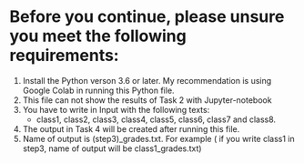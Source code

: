 # Before you continue, please unsure you meet the following requirements:
  1. Install the Python verson 3.6 or later. My recommendation is using Google Colab in running this Python file.
  2. This file can not show the results of Task 2 with Jupyter-notebook
  3. You have to write in Input with the following texts:
       * class1, class2, class3, class4, class5, class6, class7 and class8.
  4. The output in Task 4 will be created after running this file.
  5. Name of output is (step3)_grades.txt. For example ( if you write class1 in step3, name of output will be class1_grades.txt)
